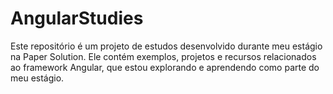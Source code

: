 # AngularStudies

Este repositório é um projeto de estudos desenvolvido durante meu estágio na Paper Solution. Ele contém exemplos, projetos e recursos relacionados ao framework Angular, que estou explorando e aprendendo como parte do meu estágio.

